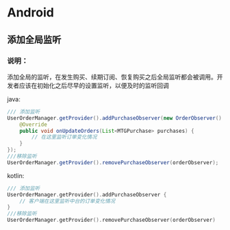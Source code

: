 # Android

## 添加全局监听
### 说明：
添加全局的监听，在发生购买、续期订阅、恢复购买之后全局监听都会被调用。开发者应该在初始化之后尽早的设置监听，以便及时的监听回调

java:

```java
/// 添加监听
UserOrderManager.getProvider().addPurchaseObserver(new OrderObserver() {
    @Override
    public void onUpdateOrders(List<MTGPurchase> purchases) {
        // 在这里监听订单变化情况
    }
});
///移除监听
UserOrderManager.getProvider().removePurchaseObserver(orderObserver);
```

kotlin:

```kotlin
/// 添加监听
UserOrderManager.getProvider().addPurchaseObserver {
    // 客户端在这里监听中台的订单变化情况
} 
///移除监听
UserOrderManager.getProvider().removePurchaseObserver(orderObserver)
```
